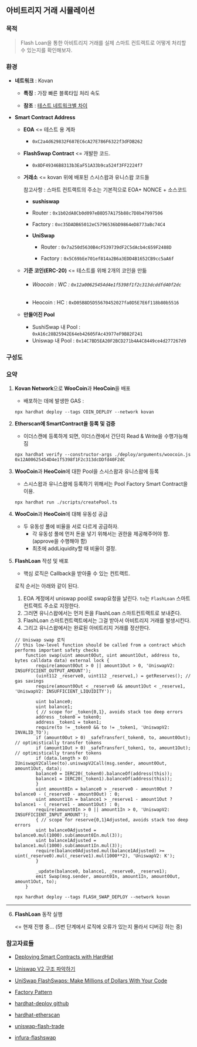## 아비트리지 거래 시뮬레이션

### 목적

> Flash Loan을 통한 아비트리지 거래를 실제 스마트 컨트랙트로 어떻게 처리할 수 있는지를 확인해보자.



### 환경

* **네트워크** : Kovan

   * **특징** : 가장 빠른 블록타임 처리 속도

   * **참조** : [테스트 네트워크별 차이](https://medium.com/hexlant/%EC%9D%B4%EB%8D%94%EB%A6%AC%EC%9B%80-%ED%85%8C%EC%8A%A4%ED%8A%B8%EB%84%B7-%EC%86%8C%EA%B0%9C-eff82e237cde)

* **Smart Contract Address**

   * **EOA** <= 테스트 용 계좌

      * `0xC2a4d629832F687EC6cA27E786F6322f3dFDB262`

   * **FlashSwap Contract** <= 개발한 코드.

      * `0x8DF49346B8313b3EaF51A33b9ca524f3FF2224f7`

   * **거래소** <= kovan 위에 배포된 스시스왑과 유니스왑 코드들

     참고사항 : 스마트 컨트랙트의 주소는 기본적으로 EOA+ NONCE + 소스코드

      *  **sushiswap**

      * Router : `0x1b02dA8Cb0d097eB8D57A175b88c7D8b47997506`

      * Factory : `0xc35DADB65012eC5796536bD9864eD8773aBc74C4`

      * **UniSwap**

         * Router : `0x7a250d5630B4cF539739dF2C5dAcb4c659F2488D`

         * Factory : `0x5C69bEe701ef814a2B6a3EDD4B1652CB9cc5aA6f`

   * **기준 코인(ERC-20)** <= 테스트를 위해 2개의 코인을 만듦

      * ###### Woocoin : WC : `0x12a00625454d4e1f5398f1f2c313dcddfd40f2dc`

      * Heocoin : HC : `0xD05B8D5D55670452027fa0D5E7E6f118b80b5516`

   * **만들어진 Pool**

      * SushiSwap 내 Pool : `0xA16c28B25942E64eb42605FAc43977eF9B82F241`
      * Uniswap 내 Pool : `0x14C7BD5EA20F2BCD271b4A4C8449ce4d277267d9`



### 구성도





### 요약

1. **Kovan Network**으로 **WooCoin**과 **HeoCoin**을 배포

   * 배포하는 데에 발생한 GAS :

   ````shell
   npx hardhat deploy --tags COIN_DEPLOY --network kovan
   ````



2. **Etherscan에 SmartContract을 등록 및 검증**

   * 이더스캔에 등록하게 되면, 이더스캔에서 간단히 Read & Write을 수행가능해짐

   ````shell
   npx hardhat verify --constructor-args ./deploy/arguments/woocoin.js 0x12A00625454D4e1f5398f1F2c313dcDDfd40F2dC
   ````



3. **WooCoin**과 **HeoCoin**에 대한 Pool을 스시스왑과 유니스왑에 등록

   * 스시스왑과 유니스왑에 등록하기 위해서는 Pool Factory Smart Contract을 이용.

   ````shell
   npx hardhat run ./scripts/createPool.ts
   ````



4. **WooCoin**과 **HeoCoin**에 대해 유동성 공급

   * 두 유동성 풀에 비율을 서로 다르게 공급하자.
      * 각 유동성 풀에 먼저 돈을 넣기 위해서는 권한을 제공해주어야 함. (approve을 수행해야 함)
      * 최초에 addLiquidity할 때 비율이 결정.



5. **FlashLoan** 작성 및 배포

   * 핵심 로직은 Callback을 받아줄 수 있는 컨트랙트.

   로직 순서는 아래와 같이 된다.

   1. EOA 계정에서 uniswap pool로  swap요청을 날린다. `to`는 `FlashLoan` 스마트컨트랙트 주소로 지정한다.
   2. 그러면 유니스왑에서는 먼저 돈을 FlashLoan 스마트컨트랙트로 보내준다.
   3. FlashLoan 스마트컨트랙트에서는 그걸 받아서 아비트리지 거래를 발생시킨다.
   4. 그리고 유니스왑에서는 완료된 아비트리지 거래를 정산한다.

   ````solidity
   // Uniswap swap 로직
   // this low-level function should be called from a contract which performs important safety checks
       function swap(uint amount0Out, uint amount1Out, address to, bytes calldata data) external lock {
           require(amount0Out > 0 || amount1Out > 0, 'UniswapV2: INSUFFICIENT_OUTPUT_AMOUNT');
           (uint112 _reserve0, uint112 _reserve1,) = getReserves(); // gas savings
           require(amount0Out < _reserve0 && amount1Out < _reserve1, 'UniswapV2: INSUFFICIENT_LIQUIDITY');
   
           uint balance0;
           uint balance1;
           { // scope for _token{0,1}, avoids stack too deep errors
           address _token0 = token0;
           address _token1 = token1;
           require(to != _token0 && to != _token1, 'UniswapV2: INVALID_TO');
           if (amount0Out > 0) _safeTransfer(_token0, to, amount0Out); // optimistically transfer tokens
           if (amount1Out > 0) _safeTransfer(_token1, to, amount1Out); // optimistically transfer tokens
           if (data.length > 0) IUniswapV2Callee(to).uniswapV2Call(msg.sender, amount0Out, amount1Out, data);
           balance0 = IERC20(_token0).balanceOf(address(this));
           balance1 = IERC20(_token1).balanceOf(address(this));
           }
           uint amount0In = balance0 > _reserve0 - amount0Out ? balance0 - (_reserve0 - amount0Out) : 0;
           uint amount1In = balance1 > _reserve1 - amount1Out ? balance1 - (_reserve1 - amount1Out) : 0;
           require(amount0In > 0 || amount1In > 0, 'UniswapV2: INSUFFICIENT_INPUT_AMOUNT');
           { // scope for reserve{0,1}Adjusted, avoids stack too deep errors
           uint balance0Adjusted = balance0.mul(1000).sub(amount0In.mul(3));
           uint balance1Adjusted = balance1.mul(1000).sub(amount1In.mul(3));
           require(balance0Adjusted.mul(balance1Adjusted) >= uint(_reserve0).mul(_reserve1).mul(1000**2), 'UniswapV2: K');
           }
   
           _update(balance0, balance1, _reserve0, _reserve1);
           emit Swap(msg.sender, amount0In, amount1In, amount0Out, amount1Out, to);
       }
   ````



   ````shell
   npx hardhat deploy --tags FLASH_SWAP_DEPLOY --network kovan
   ````

----

6. **FlashLoan** 동작 실행

   <= 현재 진행 중... (5번 단계에서 로직에 오류가 있는지 몰라서 디버깅 하는 중)







### 참고자료들

* [Deploying Smart Contracts with HardHat](https://levelup.gitconnected.com/deploying-smart-contracts-with-hardhat-e1a76212df94)

* [Uniswap V2 구조 파악하기](https://ethereum.org/en/developers/tutorials/uniswap-v2-annotated-code/)
* [UniSwap FlashSwaps: Make Millions of Dollars With Your Code](https://thecitadelpub.com/uniswap-flashswaps-make-millions-of-dollars-with-your-code-14d7d5f017dd)

* [Factory Pattern](https://betterprogramming.pub/learn-solidity-the-factory-pattern-75d11c3e7d29)

* [hardhat-deploy github](https://github.com/wighawag/hardhat-deploy#deploy-scripts-tags-and-dependencies)

* [hardhat-etherscan](https://hardhat.org/plugins/nomiclabs-hardhat-etherscan.html)

* [uniswap-flash-trade](https://github.com/flashswap/uniswap-flash-trade)

* [infura-flashswap](https://blog.infura.io/build-a-flash-loan-arbitrage-bot-on-infura-part-ii/?&utm_source=infurablog&utm_medium=referral&utm_campaign=Tutorials&utm_content=flashbot1)

  